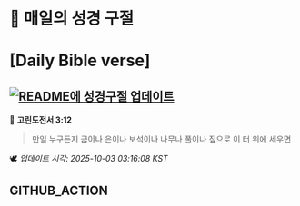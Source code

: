 # 🙏 매일의 성경 구절
# [Daily Bible verse]
## [![README에 성경구절 업데이트](https://github.com/DONGSUKA/first_test/actions/workflows/update-readme-bible.yml/badge.svg)](https://github.com/DONGSUKA/first_test/actions/workflows/update-readme-bible.yml)
<!-- START_BIBLE_VERSE -->
📖 **고린도전서 3:12**
> 만일 누구든지 금이나 은이나 보석이나 나무나 풀이나 짚으로 이 터 위에 세우면

🕊️ _업데이트 시각: 2025-10-03 03:16:08 KST_
  <!-- END_BIBLE_VERSE -->
## GITHUB_ACTION
